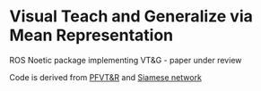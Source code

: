 # Visual Teach and Generalize via Mean Representation

ROS Noetic package implementing VT&G - paper under review

Code is derived from [PFVT&R](https://github.com/Zdeeno/pfvtr) and [Siamese network](https://github.com/Zdeeno/Siamese-network-image-alignment)
